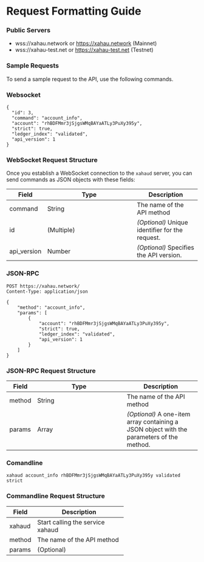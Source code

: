 # Request Formatting Guide

### Public Servers

* wss://xahau.network or https://xahau.network (Mainnet)
* wss://xahau-test.net or https://xahau-test.net (Testnet)

### Sample Requests

To send a sample request to the API, use the following commands.

### Websocket

```
{
  "id": 3,
  "command": "account_info",
  "account": "rhBDFMmr3jSjgsWMqBAYaATLy3PuXy395y",
  "strict": true,
  "ledger_index": "validated",
  "api_version": 1
}
```

### WebSocket Request Structure

Once you establish a WebSocket connection to the `xahaud` server, you can send commands as JSON objects with these fields:

<table><thead><tr><th>Field</th><th width="220">Type</th><th>Description</th></tr></thead><tbody><tr><td>command</td><td>String</td><td>The name of the API method</td></tr><tr><td>id</td><td>(Multiple)</td><td><em>(Optional)</em> Unique identifier for the request. </td></tr><tr><td>api_version</td><td>Number</td><td><em>(Optional)</em> Specifies the API version.</td></tr></tbody></table>

### JSON-RPC

```
POST https://xahau.network/
Content-Type: application/json

{
    "method": "account_info",
    "params": [
        {
            "account": "rhBDFMmr3jSjgsWMqBAYaATLy3PuXy395y",
            "strict": true,
            "ledger_index": "validated",
            "api_version": 1
        }
    ]
}
```

### JSON-RPC Request Structure

<table><thead><tr><th>Field</th><th width="220">Type</th><th>Description</th></tr></thead><tbody><tr><td>method</td><td>String</td><td>The name of the API method</td></tr><tr><td>params</td><td>Array</td><td><em>(Optional)</em> A one-item array containing a JSON object with the parameters of the method.</td></tr></tbody></table>

### Comandline

```
xahaud account_info rhBDFMmr3jSjgsWMqBAYaATLy3PuXy395y validated strict
```

### Commandline Request Structure

<table><thead><tr><th>Field</th><th width="220">Description</th></tr></thead><tbody><tr><td>xahaud</td><td>Start calling the service xahaud</td></tr><tr><td>method</td><td>The name of the API method</td></tr><tr><td>params</td><td>(Optional)</td></tr></tbody></table>
